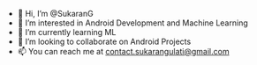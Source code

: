 - 👋 Hi, I’m @SukaranG
- 👀 I’m interested in Android Development and Machine Learning
- 🌱 I’m currently learning ML
- 💞️ I’m looking to collaborate on Android Projects
- 📫 You can reach me at contact.sukarangulati@gmail.com

<!---
SukaranG/SukaranG is a ✨ special ✨ repository because its `README.md` (this file) appears on your GitHub profile.
You can click the Preview link to take a look at your changes.
--->
